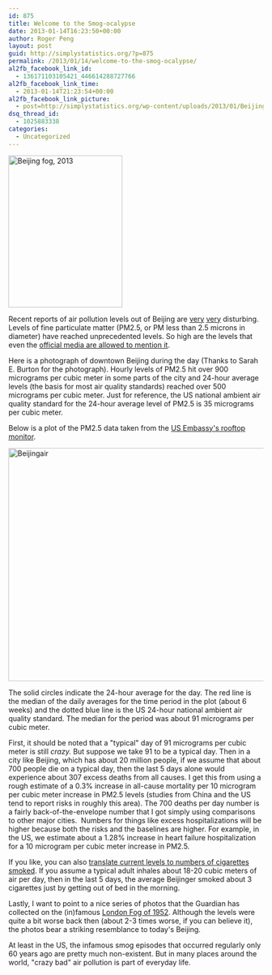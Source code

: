 ```yaml
---
id: 875
title: Welcome to the Smog-ocalypse
date: 2013-01-14T16:23:50+00:00
author: Roger Peng
layout: post
guid: http://simplystatistics.org/?p=875
permalink: /2013/01/14/welcome-to-the-smog-ocalypse/
al2fb_facebook_link_id:
  - 136171103105421_446614288727766
al2fb_facebook_link_time:
  - 2013-01-14T21:23:54+00:00
al2fb_facebook_link_picture:
  - post=http://simplystatistics.org/wp-content/uploads/2013/01/BeijingFog1-225x300.jpg
dsq_thread_id:
  - 1025883338
categories:
  - Uncategorized
---
```

<img class="size-medium wp-image-876 alignleft" alt="Beijing fog, 2013" src="http://simplystatistics.org/wp-content/uploads/2013/01/BeijingFog1-225x300.jpg" width="225" height="300" srcset="http://simplystatistics.org/wp-content/uploads/2013/01/BeijingFog1-225x300.jpg 225w, http://simplystatistics.org/wp-content/uploads/2013/01/BeijingFog1-768x1024.jpg 768w, http://simplystatistics.org/wp-content/uploads/2013/01/BeijingFog1.jpg 1536w" sizes="(max-width: 225px) 100vw, 225px" />

Recent reports of air pollution levels out of Beijing are [very](http://www.nytimes.com/2013/01/15/world/asia/china-allows-media-to-report-alarming-air-pollution-crisis.html?smid=pl-share) [very](http://bloom.bg/ZTFD9q) disturbing. Levels of fine particulate matter (PM2.5, or PM less than 2.5 microns in diameter) have reached unprecedented levels. So high are the levels that even the [offici](http://www.nytimes.com/2013/01/15/world/asia/china-allows-media-to-report-alarming-air-pollution-crisis.html?ref=global-home&_r=0)[al media are allowed to mention it](http://www.nytimes.com/2013/01/15/world/asia/china-allows-media-to-report-alarming-air-pollution-crisis.html?ref=global-home&_r=0).

Here is a photograph of downtown Beijing during the day (Thanks to Sarah E. Burton for the photograph). Hourly levels of PM2.5 hit over 900 micrograms per cubic meter in some parts of the city and 24-hour average levels (the basis for most air quality standards) reached over 500 micrograms per cubic meter. Just for reference, the US national ambient air quality standard for the 24-hour average level of PM2.5 is 35 micrograms per cubic meter.

Below is a plot of the PM2.5 data taken from the [US Embassy's rooftop monitor](https://twitter.com/beijingair).

[<img class="alignright size-large wp-image-890" alt="Beijingair" src="http://simplystatistics.org/wp-content/uploads/2013/01/Beijingair-1024x737.png" width="640" height="460" srcset="http://simplystatistics.org/wp-content/uploads/2013/01/Beijingair-300x216.png 300w, http://simplystatistics.org/wp-content/uploads/2013/01/Beijingair-1024x737.png 1024w" sizes="(max-width: 640px) 100vw, 640px" />](http://simplystatistics.org/wp-content/uploads/2013/01/Beijingair.png)

The solid circles indicate the 24-hour average for the day. The red line is the median of the daily averages for the time period in the plot (about 6 weeks) and the dotted blue line is the US 24-hour national ambient air quality standard. The median for the period was about 91 micrograms per cubic meter.

First, it should be noted that a "typical" day of 91 micrograms per cubic meter is still _crazy._ But suppose we take 91 to be a typical day. Then in a city like Beijing, which has about 20 million people, if we assume that about 700 people die on a typical day, then the last 5 days alone would experience about 307 excess deaths from all causes. I get this from using a rough estimate of a 0.3% increase in all-cause mortality per 10 microgram per cubic meter increase in PM2.5 levels (studies from China and the US tend to report risks in roughly this area). The 700 deaths per day number is a fairly back-of-the-envelope number that I got simply using comparisons to other major cities.  Numbers for things like excess hospitalizations will be higher because both the risks and the baselines are higher. For example, in the US, we estimate about a 1.28% increase in heart failure hospitalization for a 10 microgram per cubic meter increase in PM2.5.

If you like, you can also [translate current levels to numbers of cigarettes smoked](http://simplystatistics.org/2011/12/14/smoking-is-a-choice-breathing-is-not/). If you assume a typical adult inhales about 18-20 cubic meters of air per day, then in the last 5 days, the average Beijinger smoked about 3 cigarettes just by getting out of bed in the morning.

Lastly, I want to point to a nice series of photos that the Guardian has collected on the (in)famous [London Fog of 1952](http://www.guardian.co.uk/environment/gallery/2012/dec/05/60-years-great-smog-london-in-pictures). Although the levels were quite a bit worse back then (about 2-3 times worse, if you can believe it), the photos bear a striking resemblance to today's Beijing.

At least in the US, the infamous smog episodes that occurred regularly only 60 years ago are pretty much non-existent. But in many places around the world, "crazy bad" air pollution is part of everyday life.